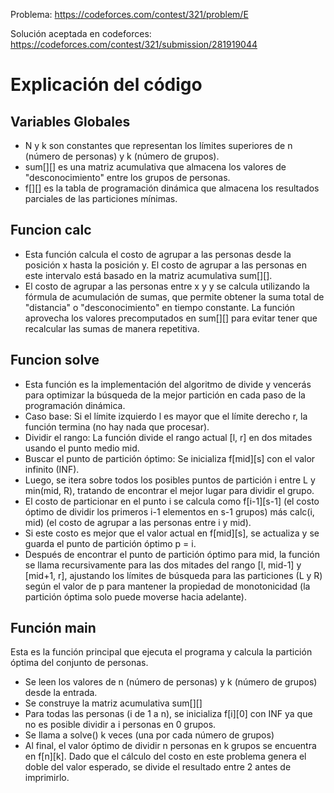 Problema: https://codeforces.com/contest/321/problem/E

Solución aceptada en codeforces: https://codeforces.com/contest/321/submission/281919044

# Explicación del código

## Variables Globales
- N y k son constantes que representan los límites superiores de n (número de personas) y k (número de grupos).
- sum[][] es una matriz acumulativa que almacena los valores de "desconocimiento" entre los grupos de personas.
- f[][] es la tabla de programación dinámica que almacena los resultados parciales de las particiones mínimas.

## Funcion calc
- Esta función calcula el costo de agrupar a las personas desde la posición x hasta la posición y. El costo de agrupar a las personas en este intervalo está basado en la matriz acumulativa sum[][].
- El costo de agrupar a las personas entre x y y se calcula utilizando la fórmula de acumulación de sumas, que permite obtener la suma total de "distancia" o "desconocimiento" en tiempo constante. La función aprovecha los valores precomputados en sum[][] para evitar tener que recalcular las sumas de manera repetitiva.

## Funcion solve
- Esta función es la implementación del algoritmo de divide y vencerás para optimizar la búsqueda de la mejor partición en cada paso de la programación dinámica.
- Caso base: Si el límite izquierdo l es mayor que el límite derecho r, la función termina (no hay nada que procesar).
- Dividir el rango: La función divide el rango actual [l, r] en dos mitades usando el punto medio mid.
- Buscar el punto de partición óptimo:
        Se inicializa f[mid][s] con el valor infinito (INF).
- Luego, se itera sobre todos los posibles puntos de partición i entre L y min(mid, R), tratando de encontrar el mejor lugar para dividir el grupo.
- El costo de particionar en el punto i se calcula como f[i-1][s-1] (el costo óptimo de dividir los primeros i-1 elementos en s-1 grupos) más calc(i, mid) (el costo de agrupar a las personas entre i y mid).
- Si este costo es mejor que el valor actual en f[mid][s], se actualiza y se guarda el punto de partición óptimo p = i.
- Después de encontrar el punto de partición óptimo para mid, la función se llama recursivamente para las dos mitades del rango [l, mid-1] y [mid+1, r], ajustando los límites de búsqueda para las particiones (L y R) según el valor de p para mantener la propiedad de monotonicidad (la partición óptima solo puede moverse hacia adelante).

## Función main

Esta es la función principal que ejecuta el programa y calcula la partición óptima del conjunto de personas.

- Se leen los valores de n (número de personas) y k (número de grupos) desde la entrada.
- Se construye la matriz acumulativa sum[][]
- Para todas las personas (i de 1 a n), se inicializa f[i][0] con INF ya que no es posible dividir a i personas en 0 grupos.
- Se llama a solve() k veces (una por cada número de grupos)
- Al final, el valor óptimo de dividir n personas en k grupos se encuentra en f[n][k]. Dado que el cálculo del costo en este problema genera el doble del valor esperado, se divide el resultado entre 2 antes de imprimirlo.